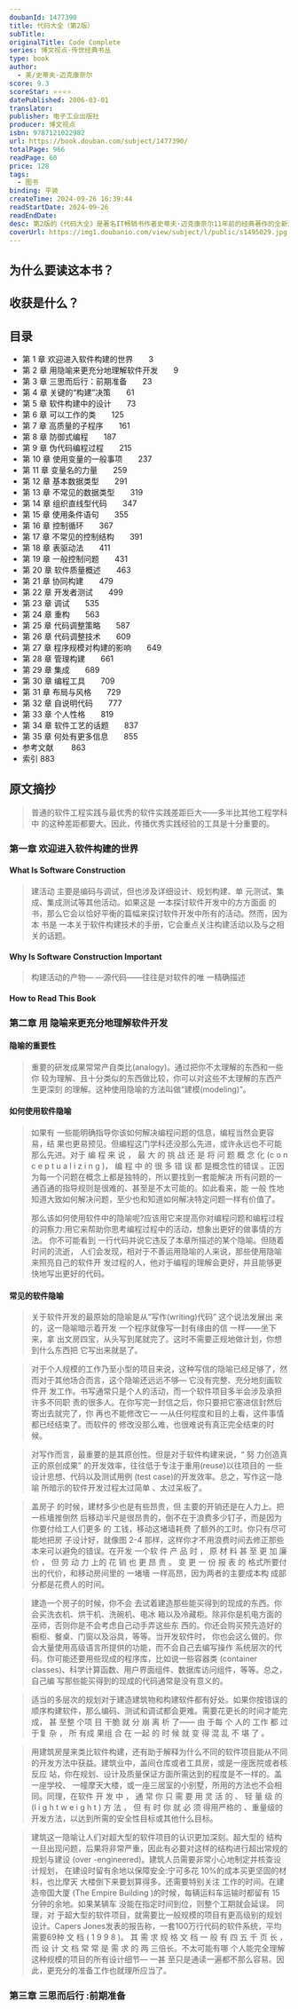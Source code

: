 ```yaml
---
doubanId: 1477390
title: 代码大全（第2版）
subTitle: 
originalTitle: Code Complete
series: 博文视点·传世经典书丛
type: book
author:
  - 美/史蒂夫·迈克康奈尔
score: 9.3
scoreStar: ⭐⭐⭐⭐
datePublished: 2006-03-01
translator: 
publisher: 电子工业出版社
producer: 博文视点
isbn: 9787121022982
url: https://book.douban.com/subject/1477390/
totalPage: 966
readPage: 60
price: 128
tags:
  - 图书
binding: 平装
createTime: 2024-09-26 16:39:44
readStartDate: 2024-09-26
readEndDate: 
desc: 第2版的《代码大全》是著名IT畅销书作者史蒂夫·迈克康奈尔11年前的经典著作的全新演绎：第2版不是第一版的简单修订增补，而是完全进行了重写；增加了很多与时俱进的内容。这也是一本完整的软件构建手册，涵盖了软件构建过程中的所有细节。它从软件质量和编程思想等方面论述了软件构建的各个问题，并详细论述了紧跟潮流的新技术、高屋建瓴的观点、通用的概念，还含有丰富而典型的程序示例。这本书中所论述的技术不仅填补了初级与高级编程技术之间的空白，而且也为程序员们提供了一个有关编程技巧的信息来源。这本书对经验丰富的程序员、技术带头人、自学的程序员及几乎不懂太多编程技巧的学生们都是大有裨益的。可以说，无论是什么背景的读者，阅读这本书都有助于在更短的时间内、更容易地写出更好的程序。史蒂夫·迈克康奈尔（Steve McConnell）被公认为软件开发社区中的首要作者和发言人之一。他是Construx Software公司的首席软件工程师。他所编著的图书包括曾被《软件开发》杂志授予优异产品震撼大奖的《代码大全》和《快速软件开发》，以及《软件项目生存指南》和《专业软件开发》等等。
coverUrl: https://img1.doubanio.com/view/subject/l/public/s1495029.jpg
---
```


## 为什么要读这本书？

## 收获是什么？

## 目录


  - 第 1 章    欢迎进入软件构建的世界　　3
  - 第 2 章    用隐喻来更充分地理解软件开发　　9
  - 第 3 章    三思而后行：前期准备　　23
  - 第 4 章    关键的“构建”决策　　61
  - 第 5 章    软件构建中的设计　　73
  - 第 6 章    可以工作的类　　125
  - 第 7 章    高质量的子程序　　161
  - 第 8 章    防御式编程　　187
  - 第 9 章    伪代码编程过程　　215
  - 第 10 章    使用变量的一般事项　　237
  - 第 11 章    变量名的力量　　259
  - 第 12 章    基本数据类型　　291
  - 第 13 章    不常见的数据类型　　319
  - 第 14 章    组织直线型代码　　347
  - 第 15 章    使用条件语句　　355
  - 第 16 章    控制循环　　367
  - 第 17 章    不常见的控制结构　　391
  - 第 18 章    表驱动法　　411
  - 第 19 章    一般控制问题　　431
  - 第 20 章    软件质量概述　　463
  - 第 21 章    协同构建　　479
  - 第 22 章    开发者测试　　499
  - 第 23 章    调试　　535
  - 第 24 章    重构　　563
  - 第 25 章    代码调整策略　　587
  - 第 26 章    代码调整技术　　609
  - 第 27 章    程序规模对构建的影响　　649
  - 第 28 章    管理构建　　661
  - 第 29 章    集成　　689
  - 第 30 章    编程工具　　709
  - 第 31 章    布局与风格　　729
  - 第 32 章    自说明代码　　777
  - 第 33 章    个人性格　　819
  - 第 34 章    软件工艺的话题　　837
  - 第 35 章    何处有更多信息　　855
  - 参考文献  　　863
  - 索引  883

## 原文摘抄

> 普通的软件工程实践与最优秀的软件实践差距巨大——多半比其他工程学科中 的这种差距都要大。因此，传播优秀实践经验的工具是十分重要的。

### 第一章 欢迎进入软件构建的世界

#### What Is Software Construction

> 建活动 主要是编码与调试，但也涉及详细设计、规划构建、单 元测试、集成、集成测试等其他活动。如果这是 一本探讨软件开发中的方方面面 的书，那么它会以恰好平衡的篇幅来探讨软件开发中所有的活动。然而，因为本 书是 一本关于软件构建技术的手册，它会重点关注构建活动以及与之相关的话题。

#### Why Is Software Construction Important

> 构建活动的产物— —源代码——往往是对软件的唯 一精确描述

#### How to Read This Book

### 第二章 用 隐喻来更充分地理解软件开发

#### 隐喻的重要性

> 重要的研发成果常常产自类比(analogy)。通过把你不太理解的东西和一些你 较为理解、且十分类似的东西做比较，你可以对这些不太理解的东西产生更深刻 的理解。这种使用隐喻的方法叫做“建模(modeling)”。

#### 如何使用软件隐喻

> 如果有 一些能明确指导你该如何解决编程问题的信息，编程当然会更容易，结 果也更易预见。但编程这门学科还没那么先进，或许永远也不可能那么先进。对于 编 程 来 说 ， 最 大 的 挑 战 还 是 将 问 题 概 念 化 (c o n c e p t u a l i z i n g )， 编 程 中 的 很 多 错 误 都 是概念性的错误 。正因为每一个问题在概念上都是独特的，所以要找到一套能解决 所有问题的一通百通的指导规则是很难的、甚至是不太可能的。如此看来，能 一般 性地知道大致如何解决问题，至少也和知道如何解决特定问题一样有价值了。
> 
> 那么该如何使用软件中的隐喻呢?应该用它来提高你对编程问题和编程过程 的洞察力:用它来帮助你思考编程过程中的活动，想象出更好的做事情的方法。 你不可能看到 一行代码并说它违反了本章所描述的某个隐喻。但随着时间的流逝， 人们会发现，相对于不善运用隐喻的人来说，那些使用隐喻来照亮自己的软件开 发过程的人，他对于编程的理解会更好，并且能够更快地写出更好的代码。

#### 常见的软件隐喻

> 关于软件开发的最原始的隐喻是从“写作(writing)代码” 这个说法发展出 来的，这一隐喻暗示着开发 一个程序就像写一封有缘由的信 一样——坐下来，拿 出文房四宝，从头写到尾就完了。这时不需要正规地做计划，你想到什么东西把 它写出来就是了。

> 对于个人规模的工作乃至小型的项目来说，这种写信的隐喻已经足够了，然 而对于其他场合而言，这个隐喻还远远不够— 它没有完整、充分地刻画软件开 发工作。书写通常只是个人的活动，而一个软件项目多半会涉及承担许多不同职 责的很多人。在你写完一封信之后，你只要把它塞进信封然后寄出去就完了，你 再也不能修改它— —从任何程度和目的上看，这件事情都已经结束了。而软件的 修改没那么难，也很难说有真正完全结束的时候。

> 对写作而言，最重要的是其原创性。但是对于软件构建来说，“ 努 力创造真正的原创成果” 的开发效率，往往低于专注于重用(reuse)以往项目的 一些设计思想、代码以及测试用例 (test case)的开发效率。总之，写作这一隐喻 所暗示的软件开发过程太过简单 、太过呆板了。

> 盖房子 的时候，建材多少也是有些昂贵，但 主要的开销还是在人力上。把一栋墻推倒然 后移动半尺是很昂贵的，倒不在于浪费多少钉子，而是因为你要付给工人们更多 的 工钱，移动这堵墙耗费 了额外的工时。你只有尽可能地把房 子设计好，就像图 2-4 那样，这样你才不用浪费时间去修正那些本来可以避免的错误。在开发 一个软 件 产 品 时 ， 原 材 料 甚 至 更 加 廉 价 ， 但 劳 动 力 上的 花 销 也 更 昂 贵 。 变 更 一 份 报 表 的 格式所要付出的代价，和移动房间里的 一堵墻 一样高昂，因为两者的主要成本构 成部分都是花费人的时间。

> 建造一个房子的时候，你不会 去试着建造那些能买得到的现成的东西。你会买洗衣机、烘干机、洗碗机、电冰 箱以及冷藏柜。除非你是机电方面的巫师，否则你是不会考虑自己动手弄这些东 西的。你还会购买预先造好的橱柜、餐桌、门窗以及浴具，等等。当开发软件时， 你也会这么做的。你会大量使用高级语言所提供的功能，而不会自己去编写操作 系统层次的代码。你可能还要用些现成的程序库，比如说一些容器类 (container classes)、科学计算函数、用户界面组件、数据库访问组件，等等。总之，自己编 写那些能买得到的现成的代码通常是没有意义的。

> 适当的多层次的规划对于建造建筑物和构建软件都有好处。如果你按错误的 顺序构建软件，那么编码、测试和调试都会更难。需要花更长的时间才能完成， 甚 至整 个项 目 干脆 就 分 崩 离 析 了—— 由 于每 个 人的 工作 都 过 于复 杂 ， 所 有成 果组 合 在 一起 的 时 候 就 变 得 混 乱 不 堪 了 。

> 用建筑房屋来类比软件构建，还有助于解释为什么不同的软件项目能从不同 的开发方法中获益。建筑业中，盖间仓库或者工具房，或是一座医院或者核反应 站，你在规划、设计及质量保证方面所需达到的程度是不一样的。盖一座学校、 一幢摩天大楼，或一座三居室的小别墅，所用的方法也不会相同。同理，在软件 开 发 中 ， 通 常 你 只 需 要 用 灵 活 的 、 轻 量 级 的 (l i g h t w e i g h t ) 方 法 ， 但 有 时 你 就 必 须 得用严格的 、重量级的开发方法，以达到所需的安全性目标或其他什么目标。

> 建筑这一隐喻让人们对超大型的软件项目的认识更加深刻。超大型的 结构 一旦出现问题，后果将非常严重，因此有必要对这样的结构进行超出常规的 规划与建设 (over -engineered)。建筑人员需要非常小心地制定并核查设计规划， 在建设时留有余地以保障安全:宁可多花 10%的成本买更坚固的材料，也比摩天 大楼倒下来要划算得多。还需要特别关注 工作的时间。在建造帝国大厦 (The Empire Building )的时候，每辆运料车运输时都留有 15 分钟的余地。如果某辆车 没能在指定时间到位，则整个工期就会延误。
> 同理，对 于超大型的软件项目，就需要比一般规模的项目有更高级别的规划 设计。Capers Jones发表的报告称，一套100万行代码的软件系统，平均需要69种 文 档 ( 1 9 9 8 )。 其 需 求 规 格 文 档 一 般 有 四 五 千 页 长 ， 而 设 计 文 档 常 常 是 需 求 的 两 三倍长。不太可能有哪 个人能完全理解这种规模的项目的所有设计细节— 一甚 至只是通读一遍都不那么容易。因此，更充分的准备工作也就理所应当了。

### 第三章 三思而后行 :前期准备




